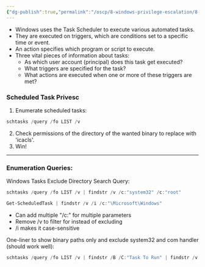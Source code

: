 ```yaml
---
{"dg-publish":true,"permalink":"/oscp/8-windows-privilege-escalation/8-scheduled-tasks/"}
---
```


- Windows uses the Task Scheduler to execute various automated tasks.
- They are executed on triggers, which are conditions set to a specific time or event.
- An action specifies which program or script to execute.
- Three vital pieces of information about tasks:
	- As which user account (principal) does this task get executed?
	- What triggers are specified for the task?
	- What actions are executed when one or more of these triggers are met?

### Scheduled Task Privesc
1. Enumerate scheduled tasks:
```powershell
schtasks /query /fo LIST /v
```
2. Check permissions of the directory of the wanted binary to replace with 'icacls'.
3. Win!

-------
### Enumeration Queries:

Windows Tasks Exclude Directory Search Query:
``` powershell
schtasks /query /fo LIST /v | findstr /v /c:"system32" /c:"root"

Get-ScheduledTask | findstr /v /i /c:"\Microsoft\Windows"
```
- Can add multiple "/c:" for multiple parameters
- Remove /v to filter for instead of excluding
- /i makes it case-sensitive

One-liner to show binary paths only and exclude system32 and com handler (should work well):
``` powershell
schtasks /query /fo LIST /v | findstr /B /C:"Task To Run" | findstr /v /c:"root" /c:"System32" /c:"system32" /c:"COM"
```

